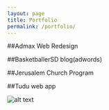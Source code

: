 ```yaml
---
layout: page
title: Portfolio
permalink: /portfolio/
---
```


##Admax Web Redesign

##BasketballerSD blog(adwords)

##Jerusalem Church Program

##Tudu web app

![alt text](https://drive.google.com/file/d/0B2PyqmJHfDHvWl9QbkFDNW9RUU0/view?usp=sharing "Tudu")


##
